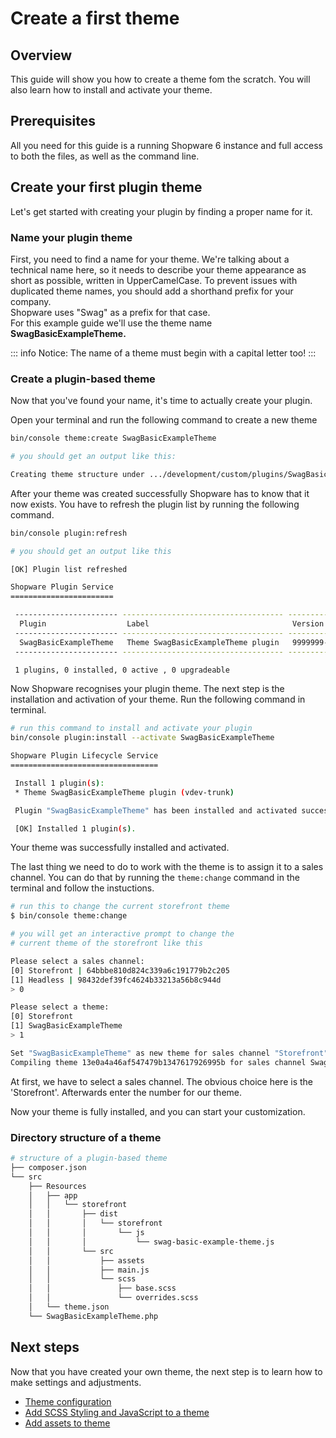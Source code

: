 # Create a first theme

## Overview

This guide will show you how to create a theme fom the scratch. You will also learn how to install and activate your theme.

## Prerequisites

All you need for this guide is a running Shopware 6 instance and full access to both the files, as well as the command line.

## Create your first plugin theme

Let's get started with creating your plugin by finding a proper name for it.

### Name your plugin theme

First, you need to find a name for your theme. We're talking about a technical name here, so it needs to describe your theme appearance as short as possible, written in UpperCamelCase. To prevent issues with duplicated theme names, you should add a shorthand prefix for your company.  
Shopware uses "Swag" as a prefix for that case.  
For this example guide we'll use the theme name **SwagBasicExampleTheme.**

::: info
Notice: The name of a theme must begin with a capital letter too!
:::

### Create a plugin-based theme

Now that you've found your name, it's time to actually create your plugin.

Open your terminal and run the following command to create a new theme

```bash
bin/console theme:create SwagBasicExampleTheme

# you should get an output like this:

Creating theme structure under .../development/custom/plugins/SwagBasicExampleTheme
```

After your theme was created successfully Shopware has to know that it now exists. You have to refresh the plugin list by running the following command.

```bash
bin/console plugin:refresh

# you should get an output like this

[OK] Plugin list refreshed                                                                              

Shopware Plugin Service
=======================

 ----------------------- ------------------------------------ ------------- ----------------- -------- ----------- -------- ------------- 
  Plugin                  Label                                Version       Upgrade version   Author   Installed   Active   Upgradeable  
 ----------------------- ------------------------------------ ------------- ----------------- -------- ----------- -------- ------------- 
  SwagBasicExampleTheme   Theme SwagBasicExampleTheme plugin   9999999-dev                              No          No       No           
 ----------------------- ------------------------------------ ------------- ----------------- -------- ----------- -------- ------------- 

 1 plugins, 0 installed, 0 active , 0 upgradeable
```

Now Shopware recognises your plugin theme. The next step is the installation and activation of your theme. Run the following command in terminal.

```bash
# run this command to install and activate your plugin
bin/console plugin:install --activate SwagBasicExampleTheme

Shopware Plugin Lifecycle Service
=================================

 Install 1 plugin(s):
 * Theme SwagBasicExampleTheme plugin (vdev-trunk)

 Plugin "SwagBasicExampleTheme" has been installed and activated successfully.

 [OK] Installed 1 plugin(s).
```

Your theme was successfully installed and activated.

The last thing we need to do to work with the theme is to assign it to a sales channel. You can do that by running the `theme:change` command in the terminal and follow the instuctions.

```bash
# run this to change the current storefront theme
$ bin/console theme:change

# you will get an interactive prompt to change the 
# current theme of the storefront like this

Please select a sales channel:
[0] Storefront | 64bbbe810d824c339a6c191779b2c205
[1] Headless | 98432def39fc4624b33213a56b8c944d
> 0

Please select a theme:
[0] Storefront
[1] SwagBasicExampleTheme
> 1

Set "SwagBasicExampleTheme" as new theme for sales channel "Storefront"
Compiling theme 13e0a4a46af547479b1347617926995b for sales channel SwagBasicExampleTheme
```

At first, we have to select a sales channel. The obvious choice here is the 'Storefront'. Afterwards enter the number for our theme.

Now your theme is fully installed, and you can start your customization.

### Directory structure of a theme

```bash
# structure of a plugin-based theme
├── composer.json
└── src
    ├── Resources
    │   ├── app
    │   │   └── storefront
    │   │       ├── dist
    │   │       │   └── storefront
    │   │       │       └── js
    │   │       │           └── swag-basic-example-theme.js
    │   │       └── src
    │   │           ├── assets
    │   │           ├── main.js
    │   │           └── scss
    │   │               ├── base.scss
    │   │               └── overrides.scss
    │   └── theme.json
    └── SwagBasicExampleTheme.php
```

## Next steps

Now that you have created your own theme, the next step is to learn how to make settings and adjustments.

* [Theme configuration](theme-configuration) 
* [Add SCSS Styling and JavaScript to a theme](add-css-js-to-theme)
* [Add assets to theme](add-assets-to-theme)
